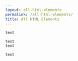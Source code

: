 ```yaml
---
layout: all-html-elements
permalink: /all-html-elements/
title: All HTML Elements
---
```

```
text
```
```
text
text
```
`text`
